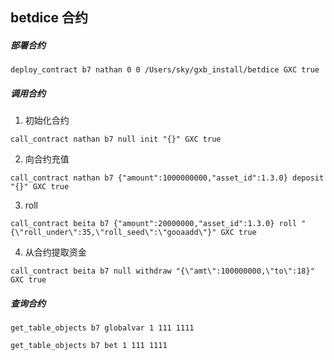 betdice 合约
---------

##### 部署合约
```
deploy_contract b7 nathan 0 0 /Users/sky/gxb_install/betdice GXC true
```

##### 调用合约

1. 初始化合约
```
call_contract nathan b7 null init "{}" GXC true
```

2. 向合约充值
```
call_contract nathan b7 {"amount":1000000000,"asset_id":1.3.0} deposit "{}" GXC true
```

3. roll
```
call_contract beita b7 {"amount":20000000,"asset_id":1.3.0} roll "{\"roll_under\":35,\"roll_seed\":\"gooaadd\"}" GXC true
```

4. 从合约提取资金
```
call_contract beita b7 null withdraw "{\"amt\":100000000,\"to\":18}" GXC true
```

##### 查询合约

```
get_table_objects b7 globalvar 1 111 1111

get_table_objects b7 bet 1 111 1111
```

